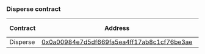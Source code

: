 ### Disperse contract


| Contract | Address                                                                                                               | Chain ID |
| -------- | --------------------------------------------------------------------------------------------------------------------- | -------- |
| Disperse | [0x0a00984e7d5df669fa5ea4ff17ab8c1cf76be3ae](https://www.onceupon.gg/0x0a00984e7d5df669fa5ea4ff17ab8c1cf76be3ae:8453) | 8453     |

